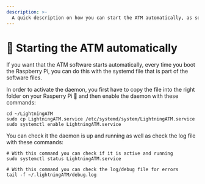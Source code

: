 ```yaml
---
description: >-
  A quick description on how you can start the ATM automatically, as soon as the Raspberry Pi has booted.
---
```


# 🚀 Starting the ATM automatically

If you want that the ATM software starts automatically, every time you boot the Raspberry Pi, you can do this with the systemd file that is part of the software files.

In order to activate the daemon, you first have to copy the file into the right folder on your Rasperry Pi 🍓 and then enable the daemon with these commands:

```text
cd ~/LightningATM
sudo cp LightningATM.service /etc/systemd/system/LightningATM.service
sudo systemctl enable LightningATM.service
```

You can check it the daemon is up and running as well as check the log file with these commands:

```text
# With this command you can check if it is active and running
sudo systemctl status LightningATM.service

# With this command you can check the log/debug file for errors
tail -f ~/.lightningATM/debug.log
```
